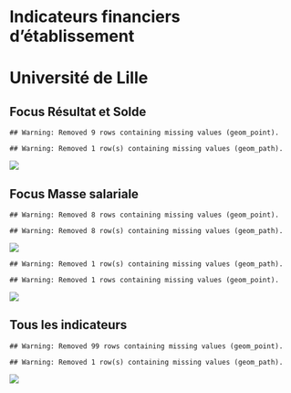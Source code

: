 Indicateurs financiers d’établissement
================

# Université de Lille

## Focus Résultat et Solde

    ## Warning: Removed 9 rows containing missing values (geom_point).

    ## Warning: Removed 1 row(s) containing missing values (geom_path).

![](université_de_lille_files/figure-gfm/etab.focus-1.png)<!-- -->

## Focus Masse salariale

    ## Warning: Removed 8 rows containing missing values (geom_point).

    ## Warning: Removed 8 row(s) containing missing values (geom_path).

![](université_de_lille_files/figure-gfm/etab.focus.ms.et.pfe-1.png)<!-- -->

    ## Warning: Removed 1 row(s) containing missing values (geom_path).

    ## Warning: Removed 1 rows containing missing values (geom_point).

![](université_de_lille_files/figure-gfm/etab.focus.ms.vs.pfe-1.png)<!-- -->

## Tous les indicateurs

    ## Warning: Removed 99 rows containing missing values (geom_point).

    ## Warning: Removed 1 row(s) containing missing values (geom_path).

![](université_de_lille_files/figure-gfm/etab-1.png)<!-- -->
